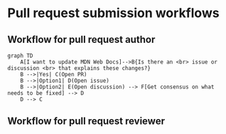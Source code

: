 # Pull request submission workflows

## Workflow for pull request author

```mermaid
graph TD
    A[I want to update MDN Web Docs]-->B{Is there an <br> issue or discussion <br> that explains these changes?}
    B -->|Yes| C(Open PR)
    B -->|Option1| D(Open issue)
    B -->|Option2| E(Open discussion) --> F[Get consensus on what needs to be fixed] --> D
    D --> C
```

## Workflow for pull request reviewer
